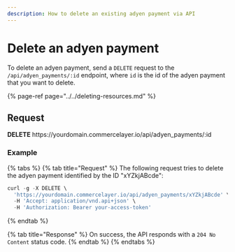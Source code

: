 ```yaml
---
description: How to delete an existing adyen payment via API
---
```


# Delete an adyen payment

To delete an adyen payment, send a `DELETE` request to the `/api/adyen_payments/:id` endpoint, where `id` is the id of the adyen payment that you want to delete.

{% page-ref page="../../deleting-resources.md" %}

## Request

**DELETE** https://<i></i>yourdomain.commercelayer.io/api/adyen_payments/:id

### Example

{% tabs %}
{% tab title="Request" %}
The following request tries to delete the adyen payment identified by the ID "xYZkjABcde":

```javascript
curl -g -X DELETE \
  'https://yourdomain.commercelayer.io/api/adyen_payments/xYZkjABcde' \
  -H 'Accept: application/vnd.api+json' \
  -H 'Authorization: Bearer your-access-token'
```
{% endtab %}

{% tab title="Response" %}
On success, the API responds with a `204 No Content` status code.
{% endtab %}
{% endtabs %}

